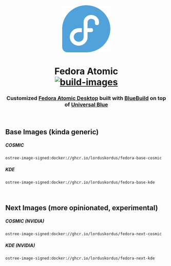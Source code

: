 <div align="center">
    <img src="assets/fedora2.svg" width="150" title="Fedora logo">
</div>

<h1 align="center">
    Fedora Atomic
    <br>
    <a href="https://github.com/lorduskordus/fedora-atomic/actions/workflows/build.yml">
        <img src="https://github.com/lorduskordus/fedora-atomic/actions/workflows/build.yml/badge.svg" alt="build-images">
    </a>
</h1>

<h3 align="center">
    Customized <a href="https://fedoraproject.org/atomic-desktops">Fedora Atomic Desktop</a> built with <a href="https://blue-build.org">BlueBuild</a> on top of <a href="https://universal-blue.org">Universal Blue</a>
</h3>

<br>

## Base Images (kinda generic)

##### COSMIC
```
ostree-image-signed:docker://ghcr.io/lorduskordus/fedora-base-cosmic
```
##### KDE
```
ostree-image-signed:docker://ghcr.io/lorduskordus/fedora-base-kde
```

<br>

## Next Images (more opinionated, experimental)

##### COSMIC (NVIDIA)
```
ostree-image-signed:docker://ghcr.io/lorduskordus/fedora-next-cosmic
```
##### KDE (NVIDIA)
```
ostree-image-signed:docker://ghcr.io/lorduskordus/fedora-next-kde
```
